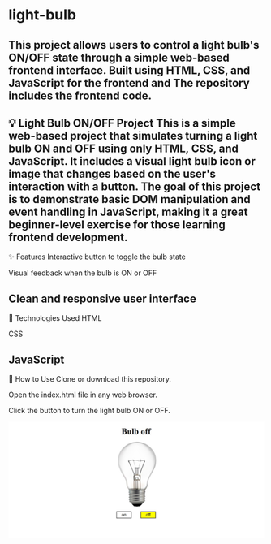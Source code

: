 # light-bulb
This project allows users to control a light bulb's ON/OFF state through a simple web-based frontend interface. Built using HTML, CSS, and JavaScript for the frontend and The repository includes the frontend code.
---

💡 Light Bulb ON/OFF Project
This is a simple web-based project that simulates turning a light bulb ON and OFF using only HTML, CSS, and JavaScript. It includes a visual light bulb icon or image that changes based on the user's interaction with a button. The goal of this project is to demonstrate basic DOM manipulation and event handling in JavaScript, making it a great beginner-level exercise for those learning frontend development.
---
✨ Features
Interactive button to toggle the bulb state

Visual feedback when the bulb is ON or OFF

Clean and responsive user interface
---
🔧 Technologies Used
HTML

CSS

JavaScript
---
📁 How to Use
Clone or download this repository.

Open the index.html file in any web browser.

Click the button to turn the light bulb ON or OFF.

![Screenshot 2025-08-22 121247](https://github.com/Priyanshiagarwal2006/Frontend-Project/blob/main/light%20bulb/bulb.jpg)


